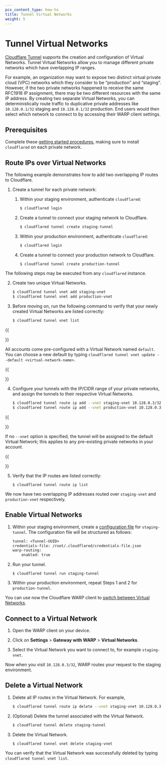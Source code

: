 ```yaml
---
pcx_content_type: how-to
title: Tunnel Virtual Networks
weight: 5
---
```


# Tunnel Virtual Networks

[Cloudflare Tunnel](/cloudflare-one/connections/connect-apps/) supports the creation and configuration of Virtual Networks. Tunnel Virtual Networks allow you to manage different private networks which have overlapping IP ranges.

For example, an organization may want to expose two distinct virtual private cloud (VPC) networks which they consider to be “production” and “staging”. However, if the two private networks happened to receive the same RFC1918 IP assignment, there may be two different resources with the same IP address. By creating two separate Virtual Networks, you can deterministically route traffic to duplicative private addresses like `10.128.0.1/32` staging and `10.128.0.1/32` production. End users would then select which network to connect to by accessing their WARP client settings.

## Prerequisites

Complete these [getting started procedures](/cloudflare-one/connections/connect-apps/private-net/#before-you-start), making sure to install `cloudflared` on each private network.

## Route IPs over Virtual Networks

The following example demonstrates how to add two overlapping IP routes to Cloudflare.

1. Create a tunnel for each private network:

    1. Within your staging environment, authenticate `cloudflared`:

        ```bash
        $ cloudflared login
        ```

    2. Create a tunnel to connect your staging network to Cloudflare.

        ```bash
        $ cloudflared tunnel create staging-tunnel
        ```

    3. Within your production environment, authenticate `cloudflared`:

        ```bash
        $ cloudflared login
        ```

    4. Create a tunnel to connect your production network to Cloudflare.

        ```bash
        $ cloudflared tunnel create production-tunnel
        ```

The following steps may be executed from any `cloudflared` instance.

2. Create two unique Virtual Networks.

    ```bash
    $ cloudflared tunnel vnet add staging-vnet
    $ cloudflared tunnel vnet add production-vnet
    ```

3. Before moving on, run the following command to verify that your newly created Virtual Networks are listed correctly:

    ```bash
    $ cloudflared tunnel vnet list
    ```

{{<Aside type="note" header="Default Virtual Network">}}

All accounts come pre-configured with a Virtual Network named `default`. You can choose a new default by typing `cloudflared tunnel vnet update --default <virtual-network-name>`.

{{</Aside>}}

4. Configure your tunnels with the IP/CIDR range of your private networks, and assign the tunnels to their respective Virtual Networks.

    ```bash
    $ cloudflared tunnel route ip add --vnet staging-vnet 10.128.0.3/32 staging-tunnel
    $ cloudflared tunnel route ip add --vnet production-vnet 10.128.0.3/32 production-tunnel
    ```

{{<Aside type="note">}}

If no `--vnet` option is specified, the tunnel will be assigned to the default Virtual Network; this applies to any pre-existing private networks in your account.

{{</Aside>}}

5. Verify that the IP routes are listed correctly:

    ```
    $ cloudflared tunnel route ip list
    ```
We now have two overlapping IP addresses routed over `staging-vnet` and `production-vnet` respectively.
 
## Enable Virtual Networks

1. Within your staging environment, create a [configuration file](/cloudflare-one/connections/connect-apps/install-and-setup/tunnel-guide/local/local-management/configuration-file/) for `staging-tunnel`. The configuration file will be structured as follows:
   
    ```txt
    tunnel: <Tunnel-UUID>
    credentials-file: /root/.cloudflared/credentials-file.json
    warp-routing:
        enabled: true
    ```

2. Run your tunnel.

    ```
    $ cloudflared tunnel run staging-tunnel
    ```

3. Within your production environment, repeat Steps 1 and 2 for `production-tunnel`.

You can use now the Cloudflare WARP client to [switch between Virtual Networks](#connect-to-a-virtual-network).

## Connect to a Virtual Network

1. Open the WARP client on your device.

2. Click on **Settings** > **Gateway with WARP** > **Virtual Networks**.

3. Select the Virtual Network you want to connect to, for example `staging-vnet`.

Now when you visit `10.128.0.3/32`, WARP routes your request to the staging environment.

## Delete a Virtual Network

1. Delete all IP routes in the Virtual Network. For example,

    ```bash
    $ cloudflared tunnel route ip delete --vnet staging-vnet 10.128.0.3/32
    ```

2. (Optional) Delete the tunnel associated with the Virtual Network.

    ```bash
    $ cloudflared tunnel delete staging-tunnel 
    ```

3. Delete the Virtual Network.

    ```bash
    $ cloudflared tunnel vnet delete staging-vnet
    ```
    
You can verify that the Virtual Network was successfully deleted by typing `cloudflared tunnel vnet list`.
